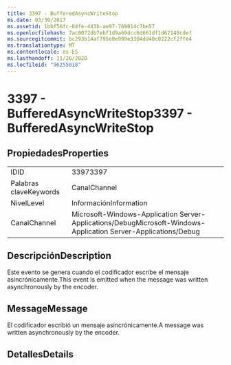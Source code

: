 ```yaml
---
title: 3397 - BufferedAsyncWriteStop
ms.date: 03/30/2017
ms.assetid: 1bbf56fc-04fe-443b-ae97-769814c7be57
ms.openlocfilehash: 7ac0072db7ebf1d9a69dcc6d661df1d62140cdef
ms.sourcegitcommit: bc293b14af795e0e999e3304dd40c0222cf2ffe4
ms.translationtype: MT
ms.contentlocale: es-ES
ms.lasthandoff: 11/26/2020
ms.locfileid: "96255018"
---
```

# <a name="3397---bufferedasyncwritestop"></a><span data-ttu-id="2d8d3-102">3397 - BufferedAsyncWriteStop</span><span class="sxs-lookup"><span data-stu-id="2d8d3-102">3397 - BufferedAsyncWriteStop</span></span>

## <a name="properties"></a><span data-ttu-id="2d8d3-103">Propiedades</span><span class="sxs-lookup"><span data-stu-id="2d8d3-103">Properties</span></span>  
  
|||  
|-|-|  
|<span data-ttu-id="2d8d3-104">ID</span><span class="sxs-lookup"><span data-stu-id="2d8d3-104">ID</span></span>|<span data-ttu-id="2d8d3-105">3397</span><span class="sxs-lookup"><span data-stu-id="2d8d3-105">3397</span></span>|  
|<span data-ttu-id="2d8d3-106">Palabras clave</span><span class="sxs-lookup"><span data-stu-id="2d8d3-106">Keywords</span></span>|<span data-ttu-id="2d8d3-107">Canal</span><span class="sxs-lookup"><span data-stu-id="2d8d3-107">Channel</span></span>|  
|<span data-ttu-id="2d8d3-108">Nivel</span><span class="sxs-lookup"><span data-stu-id="2d8d3-108">Level</span></span>|<span data-ttu-id="2d8d3-109">Información</span><span class="sxs-lookup"><span data-stu-id="2d8d3-109">Information</span></span>|  
|<span data-ttu-id="2d8d3-110">Canal</span><span class="sxs-lookup"><span data-stu-id="2d8d3-110">Channel</span></span>|<span data-ttu-id="2d8d3-111">Microsoft-Windows-Application Server-Applications/Debug</span><span class="sxs-lookup"><span data-stu-id="2d8d3-111">Microsoft-Windows-Application Server-Applications/Debug</span></span>|  
  
## <a name="description"></a><span data-ttu-id="2d8d3-112">Descripción</span><span class="sxs-lookup"><span data-stu-id="2d8d3-112">Description</span></span>  

 <span data-ttu-id="2d8d3-113">Este evento se genera cuando el codificador escribe el mensaje asincrónicamente.</span><span class="sxs-lookup"><span data-stu-id="2d8d3-113">This event is emitted when the message was written asynchronously by the encoder.</span></span>  
  
## <a name="message"></a><span data-ttu-id="2d8d3-114">Message</span><span class="sxs-lookup"><span data-stu-id="2d8d3-114">Message</span></span>  

 <span data-ttu-id="2d8d3-115">El codificador escribió un mensaje asincrónicamente.</span><span class="sxs-lookup"><span data-stu-id="2d8d3-115">A message was written asynchronously by the encoder.</span></span>  
  
## <a name="details"></a><span data-ttu-id="2d8d3-116">Detalles</span><span class="sxs-lookup"><span data-stu-id="2d8d3-116">Details</span></span>
